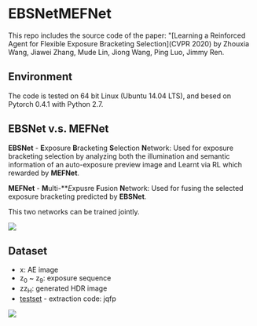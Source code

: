 # EBSNetMEFNet

This repo includes the source code of the paper: "[Learning a Reinforced Agent for Flexible Exposure Bracketing Selection](CVPR 2020) by Zhouxia Wang, Jiawei Zhang, Mude Lin, Jiong Wang, Ping Luo, Jimmy Ren.

## Environment

The code is tested on 64 bit Linux (Ubuntu 14.04 LTS), and besed on Pytorch 0.4.1 with Python 2.7.

## EBSNet v.s. MEFNet

**EBSNet** - **E**xposure **B**racketing **S**election **N**etwork: Used for exposure bracketing selection by analyzing both the illumination and semantic information of an auto-exposure preview image and Learnt via RL which rewarded by **MEFNet**.

**MEFNet** - **M**ulti-***E*xpusre **F**usion **N**etwork: Used for fusing the selected exposure bracketing predicted by **EBSNet**.

This two networks can be trained jointly.

<img src="images/framework.jpg">

## Dataset

* x: AE image
* z<sub>0</sub> ~ z<sub>9</sub>: exposure sequence
* zz<sub>H</sub>: generated HDR image
* [testset](https://pan.baidu.com/s/1o39r3Mmj523IJT6e7YcFFQ) -  extraction code: jqfp

<img src="images/samples.jpg">

<!-- ## Dataset
## Models && object boxes && adjacency matrices
Models, object boxes and ajacency matrices are in [HERE](https://pan.baidu.com/s/13tvWT5FmfvIFaBRE9nq1WQ).

## Usage
    usage: test.py [-h] [-j N] [-b N] [--print-freq N] [--weights PATH]
               [--scale-size SCALE_SIZE] [--world-size WORLD_SIZE] [-n N]
               [--write-out] [--adjacency-matrix PATH] [--crop-size CROP_SIZE]
               [--result-path PATH]
               DIR DIR DIR

    PyTorch Relationship

    positional arguments:
      DIR                       path to dataset
      DIR                       path to feature (bbox of contextural)
      DIR                       path to test list

    optional arguments:
      -h, --help                show this help message and exit
      -j N, --workers N         number of data loading workers (defult: 4)
      -b N, --batch-size N      mini-batch size (default: 1)
      --print-freq N, -p N      print frequency (default: 10)
      --weights PATH            path to weights (default: none)
      --scale-size SCALE_SIZE   input size
      --world-size WORLD_SIZE   number of distributed processes
      -n N, --num-classes N     number of classes / categories
      --write-out               write scores
      --adjacency-matrix PATH   path to adjacency-matrix of graph
      --crop-size CROP_SIZE     crop size
      --result-path PATH        path for saving result (default: none)

## Test
Modify the path of data before running the script.

    sh test.sh
    
## Result

PISC: Coarse-level

Methods|Intimate|Non-Intimate|No Relation|mAP
-|-|-|-|-
Union CNN  | 72.1 | 81.8 | 19.2| 58.4
Pair CNN  | 70.3 | 80.5 | 38.8 | 65.1
Pair CNN + BBox + Union  | 71.1 | 81.2 | 57.9 | 72.2
Pair CNN + BBox + Global | 70.5 | 80.0 | 53.7 | 70.5
Dual-glance | 73.1 | **84.2** | 59.6 | 79.7 | 35.4 | 79.7
Ours | **81.7** | 73.4 | **65.5** | **82.8**

PISC: Fine-level

Methods|Friends|Family|Couple|Professional|Commercial|No Relation|mAP
-|-|-|-|-|-|-|-
Union CNN | 29.9 | 58.5 | 70.7 | 55.4 | 43.0 | 19.6 | 43.5
Pair CNN  | 30.2 | 59.1 | 69.4 | 57.5 | 41.9 | 34.2 | 48.2
Pair CNN + BBox + Union  | 32.5 | 62.1 | 73.9 | 61.4 | 46.0 | 52.1 | 56.9
Pair CNN + BBox + Global | 32.2 | 61.7 | 72.6 | 60.8 | 44.3 | 51.0 | 54.6
Dual-glance | 35.4 | **68.1** | **76.3** | 70.3 | **57.6** | 60.9 | 63.2
Ours | **59.6** | 64.4 | 58.6 | **76.6** | 39.5 | **67.7** | **68.7**

PIPA-relation: 

Methods   | accuracy 
-|-
Two stream CNN | 57.2
Dual-Glance | 59.6 
Ours  | **62.3**

## Citation
    @inproceedings{Wang2018Deep,
        title={Deep Reasoning with Knowledge Graph for Social Relationship Understanding},
        author={Zhouxia Wang, Tianshui Chen, Jimmy Ren, Weihao Yu, Hui Cheng, Liang Lin},
        booktitle={International Joint Conference on Artificial Intelligence},
        year={2018},
    }

## Contributing
For any questions, feel free to open an issue or contact us (zhouzi1212@gmail.com)
 -->

